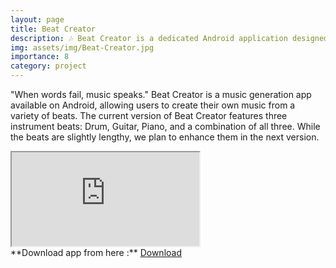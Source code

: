 ```yaml
---
layout: page
title: Beat Creator
description: 🎶 Beat Creator is a dedicated Android application designed for crafting musical beats.
img: assets/img/Beat-Creator.jpg
importance: 8
category: project
---
```


"When words fail, music speaks." Beat Creator is a music generation app available on Android, allowing users to create their own music from a variety of beats. The current version of Beat Creator features three instrument beats: Drum, Guitar, Piano, and a combination of all three. While the beats are slightly lengthy, we plan to enhance them in the next version.

<div class="row mt-1">
    <div class="col-12 mt-1">
        <div class="embed-responsive embed-responsive-16by9">
            <iframe class="embed-responsive-item" src="https://www.youtube.com/embed/ouwQVbks7wM" allowfullscreen autoplay></iframe>
        </div>
    </div>
</div>
**Download app from here :** <a href="https://apkpure.com/p/com.madan.BeatCreator" class="btn btn--success">Download</a>
